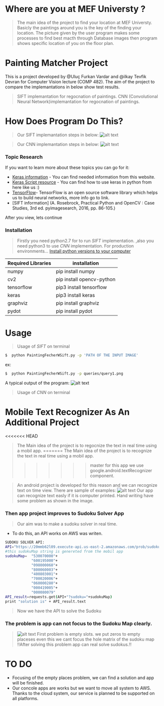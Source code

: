 # Where are you at MEF Universty ? 


>The main idea of the project to find your location at MEF Universty. Basicly the paintings around you is the key of the finding your location. The picture given by the user program makes some processes to find best macth through Database images then program shows specific location of you on the floor plan.

# Painting Matcher Project
This is a project developed by @Uluç Furkan Vardar and @ilkay Tevfik Devran for Computer Vision lecture (COMP 482). The aim of the project to compare the implemantations in below show test results.
  > SIFT implemantation for regocnation of paintings.
  >CNN (Convolutional Neural Network)implemantation for regocnation of paintings.

# How Does Program Do This?
 > Our SIFT implemantation steps in below:
 ![alt text](https://raw.githubusercontent.com/ilkayDevran/Painting-Search/master/github_readMe_images/DiagramOfSIFT.png)

>Our CNN implemantation steps in below:
 ![alt text](https://34tzkp3af7ck1k675g1stf6n-wpengine.netdna-ssl.com/wp-content/uploads/2016/11/typical_cnn_architecture.png)



### Topic Research
If you want to learn more about these topics you can go for it:
* [Keras information](https://elitedatascience.com/keras-tutorial-deep-learning-in-python) - You can find needed information from this website.
* [Keras Script resource](https://gist.github.com/fchollet/0830affa1f7f19fd47b06d4cf89ed44d) - You can find how to use keras in python from here like us :)
* [TensorFlow](http://developercoding.com/tensorflow/#About-TensorFlow)- TensorFlow is an open source software library which helps us to build neural networks, more info go to link.
* [SIFT information] (A. Rosebrock, Practical Python and OpenCV : Case Studies, 3rd ed. pyimagesearch, 2016, pp. 86-105.)

After you view, lets continue

### Installation

>Firstly you need python2.7 for to run *SIFT* implementation.
,also you need python3 to use *CNN* implementation.
>For production environments...
[Install python versions to your computer](https://www.python.org/downloads/)

| Required Libraries  | installation |
| ------ | ------ |
| numpy |  pip install numpy |
| cv2 |  pip install opencv-python |
| tensorflow |  pip3 install tensorflow |
| keras |  pip3 install keras |
| graphviz |  pip install graphviz |
| pydot |  pip install pydot |


# Usage
>Usage of *SIFT* on terminal
```sh
$  python PaintingFecherWSift.py -p 'PATH OF THE INPUT IMAGE'
```
ex:
```sh
$  python PaintingFecherWSift.py -p queries/query1.png
```
 A typical output of the program:
![alt text](https://raw.githubusercontent.com/ilkayDevran/Painting-Search/master/github_readMe_images/outPutOfSIFT.png)

>Usage of *CNN* on terminal
 
# Mobile Text Recognizer As An Additional Project
<<<<<<< HEAD
> The Main idea of the project is to regocnize the text in real time using a mobil app.
=======
> The Main idea of the project is to recognize the text in real time using a mobil app.
>>>>>>> master
for this app we use google.android.textRecognizer component.

>An android project is developed  for this reason and we can recognize text on time view.
There are sample of examples:
![alt text](https://raw.githubusercontent.com/ilkayDevran/Painting-Search/master/github_readMe_images/android%20App.png)
Our app can recognize text easly if it is computer printed.
Hand writing have some problem as shown in the image.

### Then app project improves to Sudoku Solver App 
> Our aim was to make a sudoku solver in real time.

* To do this, an API works on AWS was writen.

```sh
SUDOKU SOLVER API:
API="https://20mmb62l09.execute-api.us-east-2.amazonaws.com/prob/sudokusolver"
#this sudokuMap string is genereted from the mobil app
sudokuMap=  "530070000"+   
            "600195000"+
            "098000060"+
            "800060003"+
            "400803001"+
            "700020006"+
            "060000280"+
            "000419005"+
            "000080079"
API_result=requests.get(API+"?sudoku="+sudokuMap)
print "solution is" + API_result.text
```
>Now we have the API to solve the Sudoku

### The problem is app can not focus to the Sudoku Map clearly.
>![alt text](https://raw.githubusercontent.com/ilkayDevran/Painting-Search/master/github_readMe_images/sudoku-ex.png)
First problem is empty slots. we put zeros to empty placeses even this we cant focus the hole matrix of the sudoku map 
> !!After solving this problem app can real solve sudokus.!!

# TO DO 
* Focusing of the empty places problem, we can find a solution and app will be finished.
* Our concole apps are works but we want to move all system to AWS. Thanks to the cloud system, our service is planned to be supported on all platforms.







 
 
 











